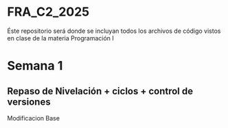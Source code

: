 # FRA_C2_2025
Éste repositorio será donde se incluyan todos los archivos de código vistos en clase de la materia Programación I

# Semana 1
## Repaso de Nivelación + ciclos + control de versiones
Modificacion Base
